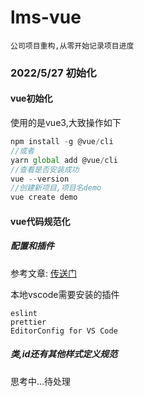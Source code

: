# lms-vue
```
公司项目重构,从零开始记录项目进度
```



### 2022/5/27 初始化

#### vue初始化

使用的是vue3,大致操作如下

```js
npm install -g @vue/cli
//或者
yarn global add @vue/cli
//查看是否安装成功
vue --version
//创建新项目,项目名demo
vue create demo

```

#### vue代码规范化

##### 配置和插件

参考文章: [传送门](https://fairy.city/2022/03/10/0e2bd3348b44.html)

本地vscode需要安装的插件

```
eslint
prettier
EditorConfig for VS Code
```



##### 类,id还有其他样式定义规范

思考中...待处理


